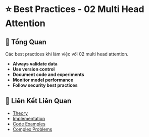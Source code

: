 # ⭐ Best Practices - 02 Multi Head Attention

## 🎯 Tổng Quan

Các best practices khi làm việc với 02 multi head attention.

- **Always validate data**
- **Use version control**
- **Document code and experiments**
- **Monitor model performance**
- **Follow security best practices**

## 🔗 Liên Kết Liên Quan

- [Theory](./THEORY_02_multi_head_attention.md)
- [Implementation](./IMPLEMENTATION_02_multi_head_attention.md)
- [Code Examples](./CODE_EXAMPLES_02_multi_head_attention.md)
- [Complex Problems](./COMPLEX_PROBLEMS.md)
